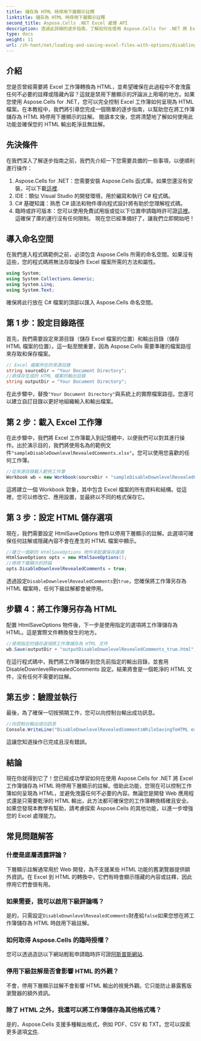 ```yaml
---
title: 儲存為 HTML 時停用下層顯示註釋
linktitle: 儲存為 HTML 時停用下層顯示註釋
second_title: Aspose.Cells .NET Excel 處理 API
description: 透過此詳細的逐步指南，了解如何在使用 Aspose.Cells for .NET 將 Excel 工作簿儲存為 HTML 時停用下層顯示的註解。
type: docs
weight: 11
url: /zh-hant/net/loading-and-saving-excel-files-with-options/disabling-downlevel-revealed-comments/
---
```

## 介紹
您是否曾經需要將 Excel 工作簿轉換為 HTML，並希望確保在此過程中不會洩露任何不必要的註釋或隱藏內容？這就是禁用下層顯示的評論派上用場的地方。如果您使用 Aspose.Cells for .NET，您可以完全控制 Excel 工作簿如何呈現為 HTML 檔案。在本教程中，我們將引導您完成一個簡單的逐步指南，以幫助您在將工作簿儲存為 HTML 時停用下層顯示的註解。 
閱讀本文後，您將清楚地了解如何使用此功能並確保您的 HTML 輸出乾淨且無註解。
## 先決條件
在我們深入了解逐步指南之前，我們先介紹一下您需要具備的一些事項，以便順利進行操作：
1.  Aspose.Cells for .NET：您需要安裝 Aspose.Cells 函式庫。如果您還沒有安裝，可以下載[這裡](https://releases.aspose.com/cells/net/).
2. IDE：類似 Visual Studio 的開發環境，用於編寫和執行 C# 程式碼。
3. C# 基礎知識：熟悉 C# 語法和物件導向程式設計將有助於您理解程式碼。
4. 臨時或許可版本：您可以使用免費試用版或從以下位置申請臨時許可證[這裡](https://purchase.aspose.com/temporary-license/)。這確保了庫的運行沒有任何限制。
現在您已經準備好了，讓我們立即開始吧！
## 導入命名空間
在我們進入程式碼範例之前，必須包含 Aspose.Cells 所需的命名空間。如果沒有這些，您的程式碼將無法存取操作 Excel 檔案所需的方法和屬性。
```csharp
using System;
using System.Collections.Generic;
using System.Linq;
using System.Text;
```
確保將此行放在 C# 檔案的頂部以匯入 Aspose.Cells 命名空間。
## 第 1 步：設定目錄路徑
首先，我們需要設定來源目錄（儲存 Excel 檔案的位置）和輸出目錄（儲存 HTML 檔案的位置）。這一點至關重要，因為 Aspose.Cells 需要準確的檔案路徑來存取和保存檔案。
```csharp
// Excel 檔案所在的來源目錄
string sourceDir = "Your Document Directory";
//將保存生成的 HTML 檔案的輸出目錄
string outputDir = "Your Document Directory";
```
在此步驟中，替換`"Your Document Directory"`與系統上的實際檔案路徑。您還可以建立自訂目錄以更好地組織輸入和輸出檔案。
## 第 2 步：載入 Excel 工作簿
在此步驟中，我們將 Excel 工作簿載入到記憶體中，以便我們可以對其進行操作。出於演示目的，我們將使用名為的範例文件`"sampleDisableDownlevelRevealedComments.xlsx"`。您可以使用您喜歡的任何工作簿。
```csharp
//從來源目錄載入範例工作簿
Workbook wb = new Workbook(sourceDir + "sampleDisableDownlevelRevealedComments.xlsx");
```
這將建立一個 Workbook 對象，其中包含 Excel 檔案的所有資料和結構。從這裡，您可以修改它、應用設置，並最終以不同的格式保存它。
## 第 3 步：設定 HTML 儲存選項
現在，我們需要設定 HtmlSaveOptions 物件以停用下層顯示的註解。此選項可確保任何註解或隱藏內容不會在產生的 HTML 檔案中顯示。
```csharp
//建立一個新的 HtmlSaveOptions 物件來配置保存選項
HtmlSaveOptions opts = new HtmlSaveOptions();
//停用下層顯示的評論
opts.DisableDownlevelRevealedComments = true;
```
透過設定`DisableDownlevelRevealedComments`到`true`，您確保將工作簿另存為 HTML 檔案時，任何下級註解都會被停用。
## 步驟 4：將工作簿另存為 HTML
配置 HtmlSaveOptions 物件後，下一步是使用指定的選項將工作簿儲存為 HTML。這是實際文件轉換發生的地方。
```csharp
//使用指定的儲存選項將工作簿儲存為 HTML 文件
wb.Save(outputDir + "outputDisableDownlevelRevealedComments_true.html", opts);
```
在這行程式碼中，我們將工作簿儲存到您先前指定的輸出目錄，並套用DisableDownlevelRevealedComments 設定。結果將會是一個乾淨的 HTML 文件，沒有任何不需要的註解。
## 第五步：驗證並執行
最後，為了確保一切按預期工作，您可以向控制台輸出成功訊息。
```csharp
//向控制台輸出成功訊息
Console.WriteLine("DisableDownlevelRevealedCommentsWhileSavingToHTML executed successfully.");
```
這讓您知道操作已完成且沒有錯誤。
## 結論
現在你就得到它了！您已經成功學習如何在使用 Aspose.Cells for .NET 將 Excel 工作簿儲存為 HTML 時停用下層顯示的註解。借助此功能，您現在可以控制工作簿如何呈現為 HTML，並避免洩露任何不必要的內容。無論您是開發 Web 應用程式還是只需要乾淨的 HTML 輸出，此方法都可確保您的工作簿轉換精確且安全。
如果您發現本教學有幫助，請考慮探索 Aspose.Cells 的其他功能，以進一步增強您的 Excel 處理能力。
## 常見問題解答
### 什麼是底層透露評論？
下層顯示註解通常用於 Web 開發，為不支援某些 HTML 功能的舊瀏覽器提供額外資訊。在 Excel 到 HTML 的轉換中，它們有時會顯示隱藏的內容或註釋，因此停用它們會很有用。
### 如果需要，我可以啟用下級評論嗎？
是的，只需設定`DisableDownlevelRevealedComments`財產給`false`如果您想在將工作簿儲存為 HTML 時啟用下級註解。
### 如何取得 Aspose.Cells 的臨時授權？
您可以透過造訪以下網站輕鬆申請臨時許可證[阿斯普斯網站](https://purchase.aspose.com/temporary-license/).
### 停用下級註解是否會影響 HTML 的外觀？
不會，停用下層顯示註解不會影響 HTML 輸出的視覺外觀。它只能防止暴露舊版瀏覽器的額外資訊。
### 除了 HTML 之外，我還可以將工作簿儲存為其他格式嗎？
是的，Aspose.Cells 支援多種輸出格式，例如 PDF、CSV 和 TXT。您可以探索更多選項[文件](https://reference.aspose.com/cells/net/).
